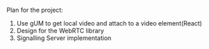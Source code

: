 Plan for the project:
1. Use gUM to get local video and attach to a video element(React)
2. Design for the WebRTC library
3. Signalling Server implementation
